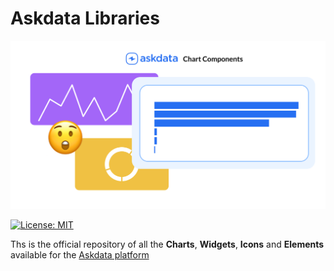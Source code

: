# Askdata Libraries

<p align="center">
  <img src="https://github.com/AskdataHQ/askdata-charts-components/blob/main/readme_cover.png?raw=true" alt="Askdata Charts Components"/>
</p>

[![License: MIT](https://img.shields.io/badge/License-MIT-yellow.svg)](https://opensource.org/licenses/MIT)

Ths is the official repository of all the **Charts**, **Widgets**, **Icons** and **Elements** available for the [Askdata platform](https://www.askdata.com)
